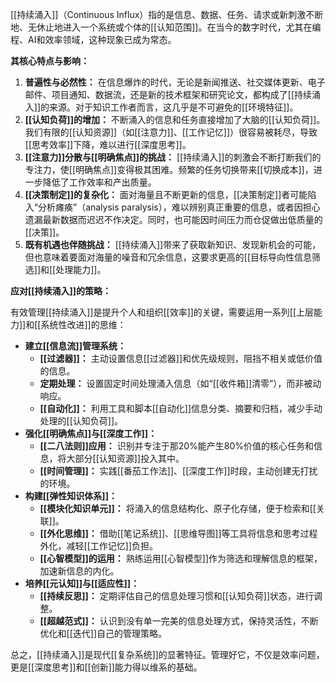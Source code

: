 [[持续涌入]]（Continuous Influx）指的是信息、数据、任务、请求或新刺激不断地、无休止地进入一个系统或个体的[[认知范围]]。在当今的数字时代，尤其在编程、AI和效率领域，这种现象已成为常态。

**其核心特点与影响：**

1.  **普遍性与必然性：** 在信息爆炸的时代，无论是新闻推送、社交媒体更新、电子邮件、项目通知、数据流，还是新的技术框架和研究论文，都构成了[[持续涌入]]的来源。对于知识工作者而言，这几乎是不可避免的[[环境特征]]。
2.  **[[认知负荷]]的增加：** 不断涌入的信息和任务直接增加了大脑的[[认知负荷]]。我们有限的[[认知资源]]（如[[注意力]]、[[工作记忆]]）很容易被耗尽，导致[[思考效率]]下降，难以进行[[深度思考]]。
3.  **[[注意力]]分散与[[明确焦点]]的挑战：** [[持续涌入]]的刺激会不断打断我们的专注力，使[[明确焦点]]变得极其困难。频繁的任务切换带来[[切换成本]]，进一步降低了工作效率和产出质量。
4.  **[[决策制定]]的复杂化：** 面对海量且不断更新的信息，[[决策制定]]者可能陷入“分析瘫痪”（analysis paralysis），难以辨别真正重要的信息，或者因担心遗漏最新数据而迟迟不作决定。同时，也可能因时间压力而仓促做出低质量的[[决策]]。
5.  **既有机遇也伴随挑战：** [[持续涌入]]带来了获取新知识、发现新机会的可能，但也意味着要面对海量的噪音和冗余信息，这要求更高的[[目标导向性信息筛选]]和[[处理能力]]。

**应对[[持续涌入]]的策略：**

有效管理[[持续涌入]]是提升个人和组织[[效率]]的关键，需要运用一系列[[上层能力]]和[[系统性改进]]的思维：

*   **建立[[信息流]]管理系统：**
    *   **[[过滤器]]：** 主动设置信息[[过滤器]]和优先级规则，阻挡不相关或低价值的信息。
    *   **定期处理：** 设置固定时间处理涌入信息（如“[[收件箱]]清零”），而非被动响应。
    *   **[[自动化]]：** 利用工具和脚本[[自动化]]信息分类、摘要和归档，减少手动处理的[[认知负荷]]。
*   **强化[[明确焦点]]与[[深度工作]]：**
    *   **[[二八法则]]应用：** 识别并专注于那20%能产生80%价值的核心任务和信息，将大部分[[认知资源]]投入其中。
    *   **[[时间管理]]：** 实践[[番茄工作法]]、[[深度工作]]时段，主动创建无打扰的环境。
*   **构建[[弹性知识体系]]：**
    *   **[[模块化知识单元]]：** 将涌入的信息结构化、原子化存储，便于检索和[[关联]]。
    *   **[[外化思维]]：** 借助[[笔记系统]]、[[思维导图]]等工具将信息和思考过程外化，减轻[[工作记忆]]负担。
    *   **[[心智模型]]的运用：** 熟练运用[[心智模型]]作为筛选和理解信息的框架，加速新信息的内化。
*   **培养[[元认知]]与[[适应性]]：**
    *   **[[持续反思]]：** 定期评估自己的信息处理习惯和[[认知负荷]]状态，进行调整。
    *   **[[超越范式]]：** 认识到没有单一完美的信息处理方式，保持灵活性，不断优化和[[迭代]]自己的管理策略。

总之，[[持续涌入]]是现代[[复杂系统]]的显著特征。管理好它，不仅是效率问题，更是[[深度思考]]和[[创新]]能力得以维系的基础。
